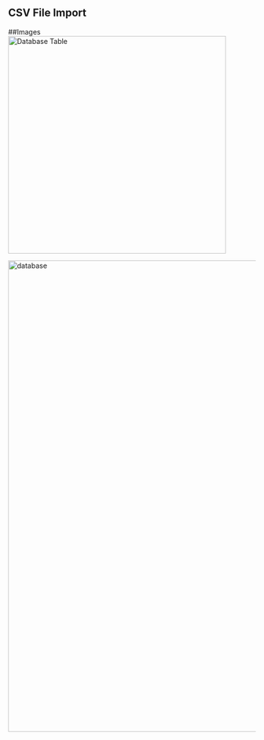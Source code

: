 ## CSV File Import 

##Images
<img width="443" alt="Database Table" src="https://user-images.githubusercontent.com/17401118/196498928-21d5fdeb-1970-4393-a8c5-d42d44a71837.PNG">

<img width="960" alt="database" src="https://user-images.githubusercontent.com/17401118/196499014-a30a5470-3091-4520-8d15-3c06df8adb71.PNG">
